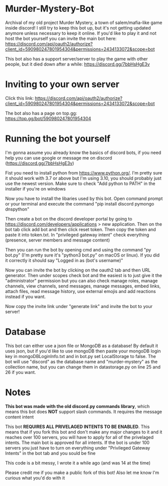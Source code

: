 # Murder-Mystery-Bot
Archival of my old project Murder Mystery, a town of salem/mafia-like game inside discord! I still try to keep this bot up, but it's not getting updated anymore unless necessary to keep it online. If you'd like to play it and not host the bot yourself you can invite the main bot here: https://discord.com/api/oauth2/authorize?client_id=590980247801954304&permissions=2434133072&scope=bot

This bot also has a support server/server to play the game with other people, but it died down after a while: https://discord.gg/7bbHsHgE3v

# Inviting to your own server
Click this link: https://discord.com/api/oauth2/authorize?client_id=590980247801954304&permissions=2434133072&scope=bot

The bot also has a page on top.gg: https://top.gg/bot/590980247801954304

# Running the bot yourself
I'm gonna assume you already know the basics of discord bots, if you need help you can use google or message me on discord (https://discord.gg/7bbHsHgE3v)

Fist you need to install python from https://www.python.org/. I'm pretty sure it should work with 3.7 or above but I'm using 3.10, you should probably just use the newest version. Make sure to check "Add python to PATH" in the installer if you're on windows

Now you have to install the libaries used by this bot. Open command prompt or your terminal and execute the command "pip install discord pymongo dnspython"

Then create a bot on the discord developer portal by going to https://discord.com/developers/applications > new application. Then on the bot tab click add bot and then click reset token. Then copy the token and paste it into token.txt. In "privileged gateway intent" check everything (presence, server members and message content)

Then you can run the bot by opening cmd and using the command "py bot.py" (I'm pretty sure it's "python3 bot.py" on macOS or linux). If you did it correctly it should say "Logged in as (bot's username)"

Now you can invite the bot by clicking on the oauth2 tab and then URL generator. Then under scopes check bot and the easiest is to just give it the "administrator" permission but you can also check manage roles, manage channels, view channels, send messages, manage messages, embed links, attach files, read message history, use external emojis and add reactions instead if you want.

Now copy the invite link under "generate link" and invite the bot to your server!


# Database
This bot can either use a json file or MongoDB as a database! By default it uses json, but if you'd like to use mongoDB then paste your mongoDB login key in mongoDBLoginInfo.txt and in bot.py set LocalStorage to false. The bot will use "discord" as the database name and "murder-mystery" as the collection name, but you can change them in datastorage.py on line 25 and 26 if you want.

# Notes
**This bot was made with the old discord.py commands library**, which means this bot does **NOT** support slash commands. It requires the message content intent

This bot **REQUIRES ALL PRIVELAGED INTENTS TO BE ENABLED**. This means that if you fork this bot and don't make any major changes to it and it reaches over 100 servers, you will have to apply for all of the privelaged intents. The main bot is approved for all intents. If the bot is under 100 servers you just have to turn on everything under "Privileged Gateway Intents" in the bot tab and you sould be fine

This code is a bit messy, I wrote it a while ago (and was 14 at the time)

Please credit me if you make a public fork of this bot! Also let me know I'm curious what you'd do with it

